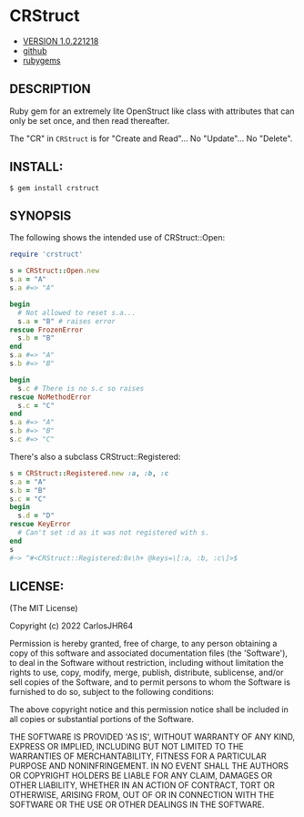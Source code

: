 # CRStruct

* [VERSION 1.0.221218](https://www.github.com/carlosjhr64/crstruct/releases)
* [github](https://www.github.com/carlosjhr64/crstruct)
* [rubygems](https://rubygems.org/gems/crstruct)

## DESCRIPTION

Ruby gem for an extremely lite OpenStruct like class with
attributes that can only be set once, and then read thereafter.

The "CR" in `CRStruct` is for "Create and Read"...
No "Update"...
No "Delete".

## INSTALL:
```console
$ gem install crstruct
```
## SYNOPSIS

The following shows the intended use of CRStruct::Open:
```ruby
require 'crstruct'

s = CRStruct::Open.new
s.a = "A"
s.a #=> "A"

begin
  # Not allowed to reset s.a...
  s.a = "B" # raises error
rescue FrozenError
  s.b = "B"
end
s.a #=> "A"
s.b #=> "B"

begin
  s.c # There is no s.c so raises
rescue NoMethodError
  s.c = "C"
end
s.a #=> "A"
s.b #=> "B"
s.c #=> "C"
```
There's also a subclass CRStruct::Registered:
```ruby
s = CRStruct::Registered.new :a, :b, :c
s.a = "A"
s.b = "B"
s.c = "C"
begin
  s.d = "D"
rescue KeyError
  # Can't set :d as it was not registered with s.
end
s
#~> ^#<CRStruct::Registered:0x\h+ @keys=\[:a, :b, :c\]>$
```
## LICENSE:

(The MIT License)

Copyright (c) 2022 CarlosJHR64

Permission is hereby granted, free of charge, to any person obtaining
a copy of this software and associated documentation files (the
'Software'), to deal in the Software without restriction, including
without limitation the rights to use, copy, modify, merge, publish,
distribute, sublicense, and/or sell copies of the Software, and to
permit persons to whom the Software is furnished to do so, subject to
the following conditions:

The above copyright notice and this permission notice shall be
included in all copies or substantial portions of the Software.

THE SOFTWARE IS PROVIDED 'AS IS', WITHOUT WARRANTY OF ANY KIND,
EXPRESS OR IMPLIED, INCLUDING BUT NOT LIMITED TO THE WARRANTIES OF
MERCHANTABILITY, FITNESS FOR A PARTICULAR PURPOSE AND NONINFRINGEMENT.
IN NO EVENT SHALL THE AUTHORS OR COPYRIGHT HOLDERS BE LIABLE FOR ANY
CLAIM, DAMAGES OR OTHER LIABILITY, WHETHER IN AN ACTION OF CONTRACT,
TORT OR OTHERWISE, ARISING FROM, OUT OF OR IN CONNECTION WITH THE
SOFTWARE OR THE USE OR OTHER DEALINGS IN THE SOFTWARE.
